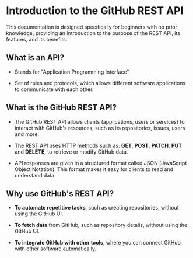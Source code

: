 # Introduction to the GitHub REST API

This documentation is designed specifically for beginners with no prior knowledge, providing an introduction to the purpose of the REST API, its features, and its benefits.

 

## What is an API?

* Stands for "Application Programming Interface"

* Set of rules and protocols, which allows different software applications to communicate with each other.


## What is the GitHub REST API?

* The GitHub REST API allows clients (applications, users or services) to interact with GitHub's resources, such as its repositories, issues, users and more.

* The REST API uses HTTP methods such as: **GET**, **POST**, **PATCH**, **PUT** and **DELETE**, to retrieve or modify GitHub data.

* API responses are given in a structured format called JSON (JavaScript Object Notation). This format makes it easy for clients to read and understand data.


## Why use GitHub's REST API?

* **To automate repetitive tasks**, such as creating repositories, without using the GitHub UI.

* **To fetch data** from GitHub, such as repository details, without using the GitHub UI.

* **To integrate GitHub with other tools**, where you can connect GitHub with other software automatically.
